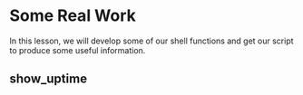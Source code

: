 # Some Real Work
In this lesson, we will develop some of our shell functions and get our script to produce some useful information.

## show_uptime


<!--stackedit_data:
eyJoaXN0b3J5IjpbLTE0ODkzNzAxNTVdfQ==
-->